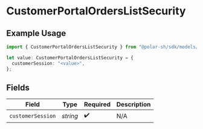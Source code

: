 # CustomerPortalOrdersListSecurity

## Example Usage

```typescript
import { CustomerPortalOrdersListSecurity } from "@polar-sh/sdk/models/operations/customerportalorderslist.js";

let value: CustomerPortalOrdersListSecurity = {
  customerSession: "<value>",
};
```

## Fields

| Field              | Type               | Required           | Description        |
| ------------------ | ------------------ | ------------------ | ------------------ |
| `customerSession`  | *string*           | :heavy_check_mark: | N/A                |